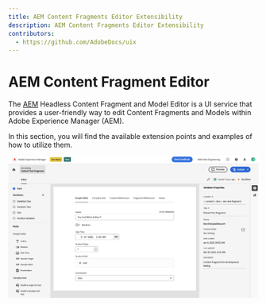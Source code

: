 ```yaml
---
title: AEM Content Fragments Editor Extensibility
description: AEM Content Fragments Editor Extensibility
contributors:
  - https://github.com/AdobeDocs/uix
---
```


# AEM Content Fragment Editor

The [AEM](https://experienceleague.adobe.com/docs/experience-manager.html) Headless Content Fragment and Model Editor is a  UI service that provides a user-friendly way to edit Content Fragments and Models within Adobe Experience Manager (AEM). 

In this section, you will find the available extension points and examples of how to utilize them.

![Content Fragment Editor](cf-editor.png)
